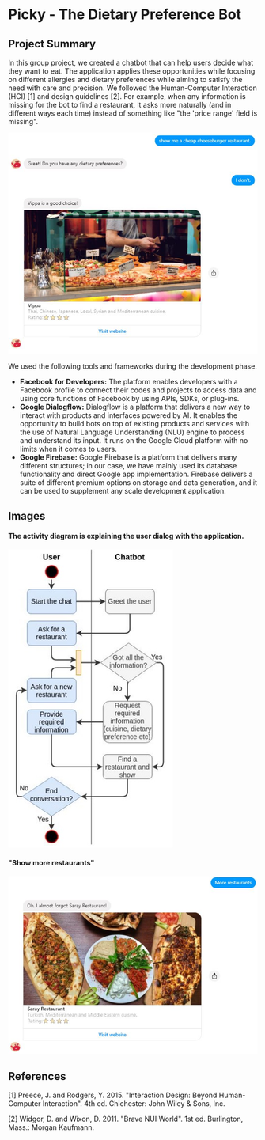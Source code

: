 # Picky - The Dietary Preference Bot

## Project Summary

In this group project, we created a chatbot that can help users decide what they want to eat. The application applies these opportunities while focusing on different allergies and dietary preferences while aiming to satisfy the need with care and precision. We followed the Human-Computer Interaction (HCI) [1] and design guidelines [2]. For example, when any information is missing for the bot to find a restaurant, it asks more naturally (and in different ways each time) instead of something like "the 'price range' field is missing".

![diagram](images/picky.jpg)

We used the following tools and frameworks during the development phase.
- **Facebook for Developers:** The platform enables developers with a Facebook profile to connect their codes and projects to access data and using core functions of Facebook by using APIs, SDKs, or plug-ins.
- **Google Dialogflow:** Dialogflow is a platform that delivers a new way to interact with products and interfaces powered by AI. It enables the opportunity to build bots on top of existing products and services with the use of  Natural Language Understanding (NLU) engine to process and understand its input. It runs on the Google Cloud platform with no limits when it comes to users.
- **Google Firebase:** Google Firebase is a platform that delivers many different structures; in our case, we have mainly used its database functionality and direct Google app implementation. Firebase delivers a suite of different premium options on storage and data generation, and it can be used to supplement any scale development application.

## Images

#### The activity diagram is explaining the user dialog with the application. 
![diagram](images/diagram.jpg)

#### "Show more restaurants"
![picky2](images/picky2.jpg)



## References

[1] Preece, J. and Rodgers, Y. 2015. "Interaction Design: Beyond Human-Computer Interaction". 4th ed. Chichester: John Wiley & Sons, Inc. 

[2] Widgor, D. and Wixon, D. 2011. "Brave NUI World". 1st ed. Burlington, Mass.: Morgan Kaufmann.